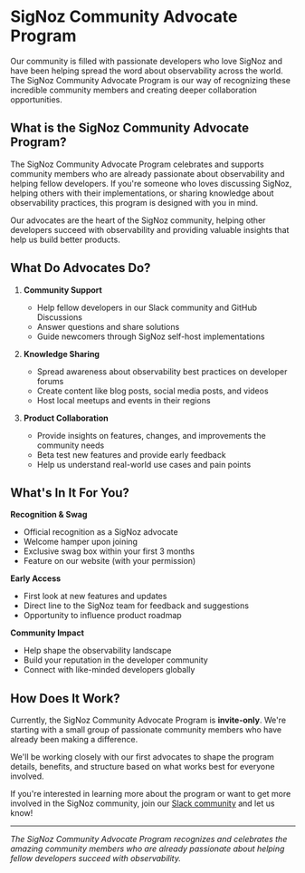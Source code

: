 # SigNoz Community Advocate Program

Our community is filled with passionate developers who love SigNoz and have been helping spread the word about observability across the world. The SigNoz Community Advocate Program is our way of recognizing these incredible community members and creating deeper collaboration opportunities.

## What is the SigNoz Community Advocate Program?

The SigNoz Community Advocate Program celebrates and supports community members who are already passionate about observability and helping fellow developers. If you're someone who loves discussing SigNoz, helping others with their implementations, or sharing knowledge about observability practices, this program is designed with you in mind.

Our advocates are the heart of the SigNoz community, helping other developers succeed with observability and providing valuable insights that help us build better products.

## What Do Advocates Do?

1. **Community Support**

    - Help fellow developers in our Slack community and GitHub Discussions
    - Answer questions and share solutions
    - Guide newcomers through SigNoz self-host implementations

2. **Knowledge Sharing**

    - Spread awareness about observability best practices on developer forums
    - Create content like blog posts, social media posts, and videos
    - Host local meetups and events in their regions

3. **Product Collaboration**

    - Provide insights on features, changes, and improvements the community needs
    - Beta test new features and provide early feedback
    - Help us understand real-world use cases and pain points

## What's In It For You?

**Recognition & Swag**

- Official recognition as a SigNoz advocate
- Welcome hamper upon joining
- Exclusive swag box within your first 3 months
- Feature on our website (with your permission)

**Early Access**

- First look at new features and updates
- Direct line to the SigNoz team for feedback and suggestions
- Opportunity to influence product roadmap

**Community Impact**

- Help shape the observability landscape
- Build your reputation in the developer community
- Connect with like-minded developers globally

## How Does It Work?

Currently, the SigNoz Community Advocate Program is **invite-only**. We're starting with a small group of passionate community members who have already been making a difference.

We'll be working closely with our first advocates to shape the program details, benefits, and structure based on what works best for everyone involved.

If you're interested in learning more about the program or want to get more involved in the SigNoz community, join our [Slack community](https://signoz-community.slack.com/) and let us know!

---

*The SigNoz Community Advocate Program recognizes and celebrates the amazing community members who are already passionate about helping fellow developers succeed with observability.*